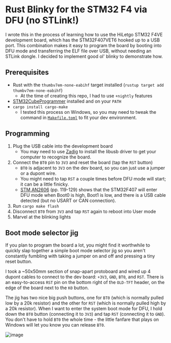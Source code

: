 # Rust Blinky for the STM32 F4 via DFU (no STLink!)
I wrote this in the process of learning how to use the HiLetgo STM32 F4VE
development board, which has the STM32F407VET6 hooked up to a USB port. This
combination makes it easy to program the board by booting into DFU mode and
transferring the ELF file over USB, without needing an STLink dongle. I 
decided to implement good ol' blinky to demonstrate how.

## Prerequisites
- Rust with the `thumbv7em-none-eabihf` target installed (`rustup target add thumbv7em-none-eabihf`)
  - At the time of creating this repo, I had to use `+nightly` features
- [STM32CubeProgrammer](https://www.st.com/en/development-tools/stm32cubeprog.html)
installed and on your `PATH`
- `cargo install cargo-make`
  - I tested this process on Windows, so you may need to tweak the command in 
  [`Makefile.toml`](./Makefile.toml) to fit your dev environment.


## Programming
1. Plug the USB cable into the development board
   - You may need to use [Zadig](https://zadig.akeo.ie/) to install the 
     libusb driver to get your computer to recognize the board. 
3. Connect the `BT0` pin to `3V3` and reset the board (tap the `RST`
   button)
   - `BT0` is adjacent to `3V3` on the dev board, so you can just use a 
     jumper or a dupont wire.
   - You might need to tap `RST` a couple times before DFU mode will start; it can
     be a little finicky.
   - [STM AN2606](https://www.st.com/resource/en/application_note/cd00167594-stm32-microcontroller-system-memory-boot-mode-stmicroelectronics.pdf)
     (pp. 119-129) shows that the STM32F407 will enter DFU mode when Boot0
     is high, Boot1 is low, and there is a USB cable detected (but no USART or
     CAN connection).
3. Run `cargo make flash`
4. Disconnect `BT0` from `3V3` and tap `RST` again to reboot into User mode
5. Marvel at the blinking lights

## Boot mode selector jig
If you plan to program the board a lot, you might find it worthwhile to
quickly slap together a simple boot mode selector jig so you aren't constantly
fumbling with taking a jumper on and off and pressing a tiny reset button.

I took a ~50x50mm section of snap-apart protoboard and wired up 4 dupont cables 
to connect to the dev board: `+3V3`, `GND`, `BT0`, and `RST`. There is an 
easy-to-access `RST` pin on the bottom right of the `OLD-TFT` header, on the edge
of the board next to the `K0` button. 

The jig has two nice big push buttons, one for `BT0` (which is normally pulled
low by a 20k resistor) and the other for `RST` (which is normally pulled high by 
a 20k resistor). When I want to enter the system boot mode for DFU, I hold down
the `BT0` button (connecting it to `3V3`) and tap `RST` (connecting it to `GND`).
You don't have to hold `BT0` the whole time - the little fanfare that plays on
Windows will let you know you can release `BT0`.

![image](https://user-images.githubusercontent.com/89292/141735295-442d5c44-02bf-4f22-a772-0e768db576b5.png)


